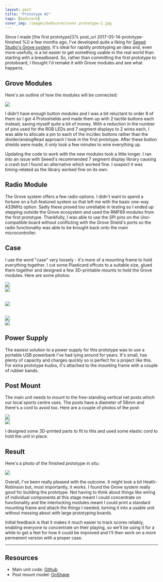 ```yaml
---
layout: post
title: "Prototype #2"
tags: [badscore]
cover_img: /images/badscore/cover.prototype-2.jpg
---
```


Since I made [the first prototype]({% post_url 2017-05-14-prototype-finished %}) a few months ago, I've developed quite a liking for [Seeed Studio's Grove system](http://wiki.seeed.cc/Grove_System/).  It's ideal for rapidly prototyping an idea and, even more usefully, is a lot easier to get something usable in the real world than starting with a breadboard.  So, rather than committing the first prototype to protoboard, I thought I'd remake it with Grove modules and see what happens.

## Grove Modules ##

Here's an outline of how the modules will be connected:

![](/images/badscore/grove-sch.tn.png)

I didn't have enough button modules and I was a bit reluctant to order 8 of them so I got 4 Protoshields and made them up with 2 tactile buttons each instead, saving myself quite a bit of money.  With a reduction in the number of pins used for the RGB LEDs and 7 segment displays to 2 wires each, I was able to allocate a pin to each of the inc/dec buttons rather than the divider/analogRead approach I took in the first prototype.  After these button shields were made, it only took a few minutes to wire everything up.

Updating the code to work with the new modules took a little longer.  I ran into an issue with Seeed's recommended 7 segment display library causing a crash but I found an alternative which worked fine.  I suspect it was timing-related as the library worked fine on its own.

## Radio Module ##

The Grove system offers a few radio options.  I didn't want to spend a fortune on a full-featured system so that left me with the basic one-way 433MHz option.  Sadly these proved too unreliable in testing so I ended up stepping outside the Grove ecosystem and used the RMF69 modules from the first prototype.  Thankfully, I was able to use the SPI pins on the Uno-compatible board without conflicting with the Grove Shield's ports so the radio functionality was able to be brought back onto the main microcontroller.

## Case ##

I use the word "case" very loosely - it's more of a mounting frame to hold everything together.  I cut some Plasticard offcuts to a suitable size, glued them together and designed a few 3D-printable mounts to hold the Grove modules.  Here are some photos:

<div class="row">
    <div class="col-md-6">
        <img src="/images/badscore/IMG_0370.tn.jpg">
    </div>
    <div class="col-md-6">
        <img src="/images/badscore/IMG_0372.tn.jpg">
    </div>
</div>

<br>

![](/images/badscore/IMG_0381.tn.jpg)

<br>

<div class="row">
    <div class="col-md-6">
        <img src="/images/badscore/IMG_0385.tn.jpg">
    </div>
    <div class="col-md-6">
        <img src="/images/badscore/IMG_0383.tn.jpg">
    </div>
</div>

## Power Supply ##

The easiest solution to a power supply for this prototype was to use a portable USB powerbank I've had lying around for years.  It's small, has plenty of capacity and charges quickly so is perfect for a project like this.  For extra prototype kudos, it's attached to the mounting frame with a couple of rubber bands.

## Post Mount ##

The main unit needs to mount to the free-standing vertical net posts which our local sports centre uses.  The posts have a diameter of 58mm and there's a cord to avoid too.  Here are a couple of photos of the post:

<div class="row">
    <div class="col-md-6">
        <img src="/images/badscore/IMG_3688.tn.jpg">
    </div>
    <div class="col-md-6">
        <img src="/images/badscore/IMG_3689.tn.jpg">
    </div>
</div>

I designed some 3D-printed parts to fit to this and used some elastic cord to hold the unit in place.

## Result ##

Here's a photo of the finished prototype in situ:

![](/images/badscore/scoreboard-fitted.tn.jpg)

Overall, I've been really pleased with the outcome.  It might look a bit Heath-Robinson but, most importantly, it works.  I found the Grove system really good for building the prototype.  Not having to think about things like wiring of individual components at this stage meant I could concentrate on functionality and the interlocking modules meant I could print a standard mounting frame and attach the things I needed, turning it into a usable unit without messing about with large prototyping boards.

Initial feedback is that it makes it much easier to track scores reliably, enabling everyone to concentrate on their playing, so we'll be using it for a while to get a feel for how it could be improved and I'll then work on a more permanent version with a proper case.

___

## Resources

 * Main unit code: [Github](https://github.com/stuartm2/Badminton_Score_Counter/blob/master/Main/Main.ino)
 * Post mount model: [OnShape](https://cad.onshape.com/documents/b83f3e9da21889c24105815b/w/a25e19cf0a9abd291df1ff13/e/9f39483b60c6540a2cbbc3a7)

